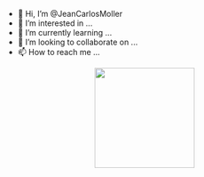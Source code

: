 - 👋 Hi, I’m @JeanCarlosMoller
- 👀 I’m interested in ...
- 🌱 I’m currently learning ...
- 💞️ I’m looking to collaborate on ...
- 📫 How to reach me ...

<!---
JeanCarlosMoller/JeanCarlosMoller is a ✨ special ✨ repository because its `README.md` (this file) appears on your GitHub profile.
You can click the Preview link to take a look at your changes.
--->




<div align="center">
  <a href="github.com/JeanCarlosMoller)">
  <img height="180em" src="https://github-readme-stats.vercel.app/api/top-langs/?username=JeanCarlosMoller&layout=compact&langs_count=7&theme=merko"/>
</div>
